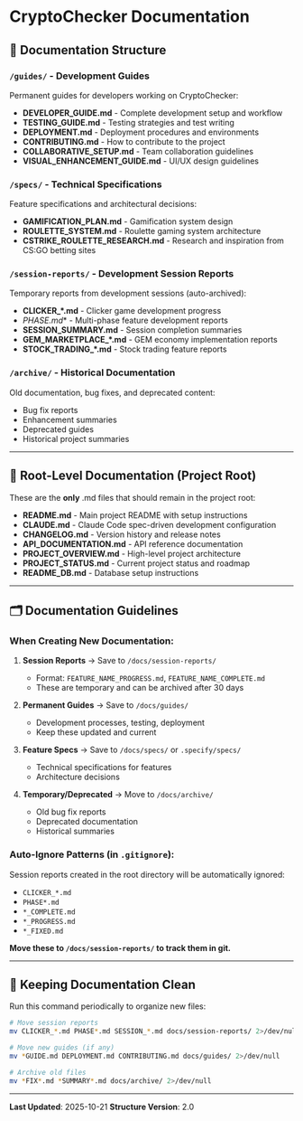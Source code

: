 # CryptoChecker Documentation

## 📁 Documentation Structure

### `/guides/` - Development Guides
Permanent guides for developers working on CryptoChecker:
- **DEVELOPER_GUIDE.md** - Complete development setup and workflow
- **TESTING_GUIDE.md** - Testing strategies and test writing
- **DEPLOYMENT.md** - Deployment procedures and environments
- **CONTRIBUTING.md** - How to contribute to the project
- **COLLABORATIVE_SETUP.md** - Team collaboration guidelines
- **VISUAL_ENHANCEMENT_GUIDE.md** - UI/UX design guidelines

### `/specs/` - Technical Specifications
Feature specifications and architectural decisions:
- **GAMIFICATION_PLAN.md** - Gamification system design
- **ROULETTE_SYSTEM.md** - Roulette gaming system architecture
- **CSTRIKE_ROULETTE_RESEARCH.md** - Research and inspiration from CS:GO betting sites

### `/session-reports/` - Development Session Reports
Temporary reports from development sessions (auto-archived):
- **CLICKER_*.md** - Clicker game development progress
- **PHASE*.md** - Multi-phase feature development reports
- **SESSION_SUMMARY.md** - Session completion summaries
- **GEM_MARKETPLACE_*.md** - GEM economy implementation reports
- **STOCK_TRADING_*.md** - Stock trading feature reports

### `/archive/` - Historical Documentation
Old documentation, bug fixes, and deprecated content:
- Bug fix reports
- Enhancement summaries
- Deprecated guides
- Historical project summaries

---

## 📝 Root-Level Documentation (Project Root)

These are the **only** .md files that should remain in the project root:

- **README.md** - Main project README with setup instructions
- **CLAUDE.md** - Claude Code spec-driven development configuration
- **CHANGELOG.md** - Version history and release notes
- **API_DOCUMENTATION.md** - API reference documentation
- **PROJECT_OVERVIEW.md** - High-level project architecture
- **PROJECT_STATUS.md** - Current project status and roadmap
- **README_DB.md** - Database setup instructions

---

## 🗂️ Documentation Guidelines

### When Creating New Documentation:

1. **Session Reports** → Save to `/docs/session-reports/`
   - Format: `FEATURE_NAME_PROGRESS.md`, `FEATURE_NAME_COMPLETE.md`
   - These are temporary and can be archived after 30 days

2. **Permanent Guides** → Save to `/docs/guides/`
   - Development processes, testing, deployment
   - Keep these updated and current

3. **Feature Specs** → Save to `/docs/specs/` or `.specify/specs/`
   - Technical specifications for features
   - Architecture decisions

4. **Temporary/Deprecated** → Move to `/docs/archive/`
   - Old bug fix reports
   - Deprecated documentation
   - Historical summaries

### Auto-Ignore Patterns (in `.gitignore`):

Session reports created in the root directory will be automatically ignored:
- `CLICKER_*.md`
- `PHASE*.md`
- `*_COMPLETE.md`
- `*_PROGRESS.md`
- `*_FIXED.md`

**Move these to `/docs/session-reports/` to track them in git.**

---

## 🧹 Keeping Documentation Clean

Run this command periodically to organize new files:

```bash
# Move session reports
mv CLICKER_*.md PHASE*.md SESSION_*.md docs/session-reports/ 2>/dev/null

# Move new guides (if any)
mv *GUIDE.md DEPLOYMENT.md CONTRIBUTING.md docs/guides/ 2>/dev/null

# Archive old files
mv *FIX*.md *SUMMARY*.md docs/archive/ 2>/dev/null
```

---

**Last Updated**: 2025-10-21
**Structure Version**: 2.0
